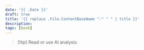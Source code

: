 ```yaml
---
date: '{{ .Date }}'
draft: true
title: '{{ replace .File.ContentBaseName "-" " " | title }}'
description: 
tags: [book]
---
```


> [!tip] Read or use AI analysis.